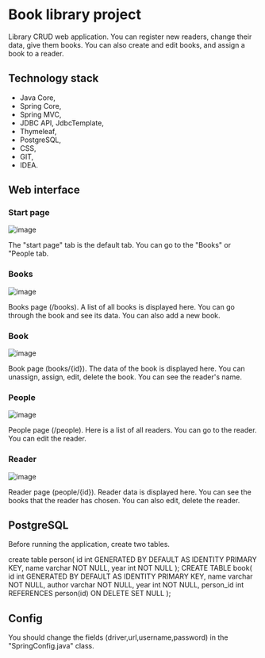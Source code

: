 # Book library project
Library CRUD web application. You can register new readers, change their data, give them books. You can also create and edit books, and assign a book to a reader.

## Technology stack

- Java Core,
- Spring Core,
- Spring MVC,
- JDBC API, JdbcTemplate,
- Thymeleaf,
- PostgreSQL,
- CSS,
- GIT,
- IDEA.

## Web interface

### Start page

![image](https://user-images.githubusercontent.com/119116584/220569092-b29835b0-9cd1-415d-9bf7-c918c3da4f0b.png)

The "start page" tab is the default tab. You can go to the "Books" or "People tab.

### Books

![image](https://user-images.githubusercontent.com/119116584/220571071-45240c41-1474-41d8-b98a-31bf14af248d.png)

Books page (/books). A list of all books is displayed here. You can go through the book and see its data. You can also add a new book.

### Book

![image](https://user-images.githubusercontent.com/119116584/220571382-45e9e107-4ec3-401d-bb80-0b51205b50f4.png)

Book page (books/{id}). The data of the book is displayed here. You can unassign, assign, edit, delete the book. You can see the reader's name.

### People

![image](https://user-images.githubusercontent.com/119116584/220572690-b75da143-aa4b-496a-91ff-42643bc829b0.png)

People page (/people). Here is a list of all readers. You can go to the reader. You can edit the reader.

### Reader

![image](https://user-images.githubusercontent.com/119116584/220573199-27a21e0c-d4a1-454d-9232-96536e89b24d.png)

Reader page (people/{id}). Reader data is displayed here. You can see the books that the reader has chosen. You can also edit, delete the reader.

## PostgreSQL
Before running the application, create two tables.

create table person(
                       id int GENERATED BY DEFAULT AS IDENTITY PRIMARY KEY,
                       name varchar NOT NULL,
                       year int NOT NULL
);
CREATE TABLE book(
                     id int GENERATED BY DEFAULT AS IDENTITY PRIMARY KEY,
                     name varchar NOT NULL,
                     author varchar NOT NULL,
                     year int NOT NULL,
                     person_id int REFERENCES person(id) ON DELETE SET NULL
);

## Config

You should change the fields (driver,url,username,password) in the "SpringConfig.java" class. 
